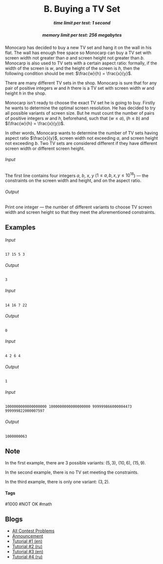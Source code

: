 <h1 style='text-align: center;'> B. Buying a TV Set</h1>

<h5 style='text-align: center;'>time limit per test: 1 second</h5>
<h5 style='text-align: center;'>memory limit per test: 256 megabytes</h5>

Monocarp has decided to buy a new TV set and hang it on the wall in his flat. The wall has enough free space so Monocarp can buy a TV set with screen width not greater than $a$ and screen height not greater than $b$. Monocarp is also used to TV sets with a certain aspect ratio: formally, if the width of the screen is $w$, and the height of the screen is $h$, then the following condition should be met: $\frac{w}{h} = \frac{x}{y}$.

There are many different TV sets in the shop. Monocarp is sure that for any pair of positive integers $w$ and $h$ there is a TV set with screen width $w$ and height $h$ in the shop.

Monocarp isn't ready to choose the exact TV set he is going to buy. Firstly he wants to determine the optimal screen resolution. He has decided to try all possible variants of screen size. But he must count the number of pairs of positive integers $w$ and $h$, beforehand, such that $(w \le a)$, $(h \le b)$ and $(\frac{w}{h} = \frac{x}{y})$.

In other words, Monocarp wants to determine the number of TV sets having aspect ratio $\frac{x}{y}$, screen width not exceeding $a$, and screen height not exceeding $b$. Two TV sets are considered different if they have different screen width or different screen height.

###### Input

The first line contains four integers $a$, $b$, $x$, $y$ ($1 \le a, b, x, y \le 10^{18}$) — the constraints on the screen width and height, and on the aspect ratio.

###### Output

Print one integer — the number of different variants to choose TV screen width and screen height so that they meet the aforementioned constraints.

## Examples

###### Input


```text
17 15 5 3  

```
###### Output


```text
3  

```
###### Input


```text
14 16 7 22  

```
###### Output


```text
0  

```
###### Input


```text
4 2 6 4  

```
###### Output


```text
1  

```
###### Input


```text
1000000000000000000 1000000000000000000 999999866000004473 999999822000007597  

```
###### Output


```text
1000000063  

```
## Note

In the first example, there are $3$ possible variants: $(5, 3)$, $(10, 6)$, $(15, 9)$.

In the second example, there is no TV set meeting the constraints.

In the third example, there is only one variant: $(3, 2)$.



#### Tags 

#1000 #NOT OK #math 

## Blogs
- [All Contest Problems](../Codeforces_Round_509_(Div._2).md)
- [Announcement](../blogs/Announcement.md)
- [Tutorial #1 (en)](../blogs/Tutorial_1_(en).md)
- [Tutorial #2 (ru)](../blogs/Tutorial_2_(ru).md)
- [Tutorial #3 (en)](../blogs/Tutorial_3_(en).md)
- [Tutorial #4 (ru)](../blogs/Tutorial_4_(ru).md)
